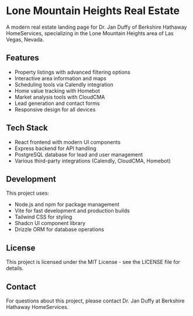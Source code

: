 # Lone Mountain Heights Real Estate

A modern real estate landing page for Dr. Jan Duffy of Berkshire Hathaway HomeServices, specializing in the Lone Mountain Heights area of Las Vegas, Nevada.

## Features

- Property listings with advanced filtering options
- Interactive area information and maps
- Scheduling tools via Calendly integration
- Home value tracking with Homebot
- Market analysis tools with CloudCMA
- Lead generation and contact forms
- Responsive design for all devices

## Tech Stack

- React frontend with modern UI components
- Express backend for API handling
- PostgreSQL database for lead and user management
- Various third-party integrations (Calendly, CloudCMA, Homebot)

## Development

This project uses:
- Node.js and npm for package management
- Vite for fast development and production builds
- Tailwind CSS for styling
- Shadcn UI component library
- Drizzle ORM for database operations

## License

This project is licensed under the MIT License - see the LICENSE file for details.

## Contact

For questions about this project, please contact Dr. Jan Duffy at Berkshire Hathaway HomeServices.
